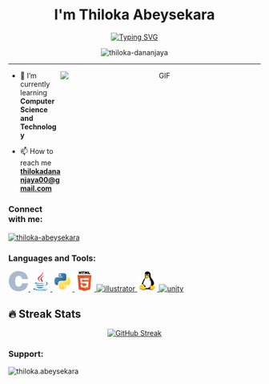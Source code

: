 <h1 align="center">I'm Thiloka Abeysekara</h1>
<!-- <h3 align="center">A Computer Science Undergraduate from Sri Lanka.</h3> -->
</p>

<p align="center">
	<a href="https://git.io/typing-svg"><img src="https://readme-typing-svg.herokuapp.com?font=Victor+Mono&size=15&pause=1000&color=36D1F7&center=true&width=435&lines=A+Computer+Science+Undergraduate+From+Sri+Lanka;Designer+%26+Developer" alt="Typing SVG" /></a>
</p>

<p align="center"> <img src="https://komarev.com/ghpvc/?username=thiloka-dananjaya&label=Profile%20views&color=0e75b6&style=flat" alt="thiloka-dananjaya" /> </p>

---

<a target="_blank" align="center">
  <img align="right" top="500" height="300" width="400" alt="GIF" src="https://media0.giphy.com/media/v1.Y2lkPTc5MGI3NjExazlxZGpiNjZqaDJxZWJ3aGp5NmR6cDZ3eWY2bmhkcTZzbnNpeDdlZiZlcD12MV9pbnRlcm5hbF9naWZfYnlfaWQmY3Q9Zw/qgQUggAC3Pfv687qPC/giphy.gif">
</a>

- 🌱 I’m currently learning **Computer Science and Technology**

- 📫 How to reach me **thilokadananjaya00@gmail.com**

  

<h3 align="left">Connect with me:</h3>
<p align="left">
<a href="https://linkedin.com/in/thiloka-abeysekara" target="blank"><img align="center" src="https://raw.githubusercontent.com/rahuldkjain/github-profile-readme-generator/master/src/images/icons/Social/linked-in-alt.svg" alt="thiloka-abeysekara" height="25" width="35" /></a>
</p>

<h3 align="left">Languages and Tools:</h3>
<p align="left"> <a href="https://www.cprogramming.com/" target="_blank" rel="noreferrer"> <img src="https://raw.githubusercontent.com/devicons/devicon/master/icons/c/c-original.svg" alt="c" width="40" height="40"/> <a href="https://www.java.com" target="_blank" rel="noreferrer"> <img src="https://raw.githubusercontent.com/devicons/devicon/master/icons/java/java-original.svg" alt="java" width="40" height="40"/> </a> <a href="https://www.python.org" target="_blank" rel="noreferrer"> <img src="https://raw.githubusercontent.com/devicons/devicon/master/icons/python/python-original.svg" alt="python" width="40" height="40"/> </a> </a> <a href="https://www.w3.org/html/" target="_blank" rel="noreferrer"> <img src="https://raw.githubusercontent.com/devicons/devicon/master/icons/html5/html5-original-wordmark.svg" alt="html5" width="40" height="40"/> </a> <a href="https://www.adobe.com/in/products/illustrator.html" target="_blank" rel="noreferrer"> <img src="https://www.vectorlogo.zone/logos/adobe_illustrator/adobe_illustrator-icon.svg" alt="illustrator" width="40" height="40"/> </a> <a href="https://www.linux.org/" target="_blank" rel="noreferrer"> <img src="https://raw.githubusercontent.com/devicons/devicon/master/icons/linux/linux-original.svg" alt="linux" width="40" height="40"/> </a> <a href="https://unity.com/" target="_blank" rel="noreferrer"> <img src="https://www.vectorlogo.zone/logos/unity3d/unity3d-icon.svg" alt="unity" width="40" height="40"/> </a> </p>

## 🔥 Streak Stats
<p align="center"><a href="https://git.io/streak-stats"><img src="https://github-readme-streak-stats.herokuapp.com?user=ThilokaAbeysekara&theme=transparent&hide_border=true" alt="GitHub Streak" /></a></p>

<h3 align="left">Support:</h3>
<p><a href="https://www.buymeacoffee.com/thiloka.abeysekara"> <img align="left" src="https://cdn.buymeacoffee.com/buttons/v2/default-yellow.png" height="50" width="210" alt="thiloka.abeysekara" /></a></p><br><br>
